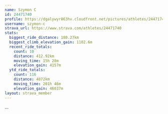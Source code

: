 ```yaml
---
name: Szymon C
id: 24471740
profile: https://dgalywyr863hv.cloudfront.net/pictures/athletes/24471740/7213253/3/large.jpg
username: szymon-c
strava_url: https://www.strava.com/athletes/24471740
stats:
  biggest_ride_distance: 180.27km
  biggest_climb_elevation_gain: 1102.6m
  recent_ride_totals:
    count: 10
    distance: 412.92km
    moving_time: 15h 28m
    elevation_gain: 4157m
  ytd_ride_totals:
    count: 116
    distance: 4872km
    moving_time: 201h 46m
    elevation_gain: 46037m
layout: strava_member
--- 
```

...
